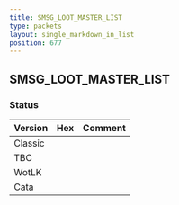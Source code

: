 ```yaml
---
title: SMSG_LOOT_MASTER_LIST
type: packets
layout: single_markdown_in_list
position: 677
---
```


## SMSG_LOOT_MASTER_LIST

### Status

Version | Hex | Comment
---------- | ---------- | ---------- 
Classic |  |  
TBC |  |  
WotLK |  |  
Cata |  |  
